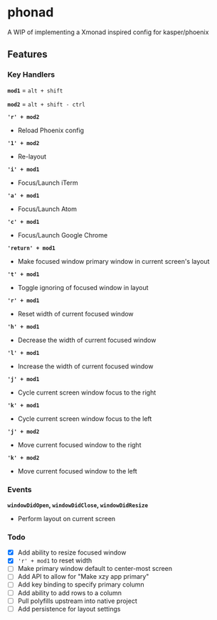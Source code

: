 # phonad
A WIP of implementing a Xmonad inspired config for kasper/phoenix

## Features

### Key Handlers

**`mod1`** = `alt + shift`

**`mod2`** = `alt + shift - ctrl`

**`'r' + mod2`**
* Reload Phoenix config

**`'1' + mod2`**
* Re-layout

**`'i' + mod1`**
* Focus/Launch iTerm

**`'a' + mod1`**
* Focus/Launch Atom

**`'c' + mod1`**
* Focus/Launch Google Chrome

**`'return' + mod1`**
* Make focused window primary window in current screen's layout

**`'t' + mod1`**
* Toggle ignoring of focused window in layout

**`'r' + mod1`**
* Reset width of current focused window

**`'h' + mod1`**
* Decrease the width of current focused window

**`'l' + mod1`**
* Increase the width of current focused window

**`'j' + mod1`**
* Cycle current screen window focus to the right

**`'k' + mod1`**
* Cycle current screen window focus to the left

**`'j' + mod2`**
* Move current focused window to the right

**`'k' + mod2`**
* Move current focused window to the left

### Events

**`windowDidOpen`, `windowDidClose`, `windowDidResize`**
* Perform layout on current screen

### Todo
 - [x] Add ability to resize focused window
 - [x] `'r' + mod1` to reset width
 - [ ] Make primary window default to center-most screen
 - [ ] Add API to allow for "Make xzy app primary"
 - [ ] Add key binding to specify primary column
 - [ ] Add ability to add rows to a column
 - [ ] Pull polyfills upstream into native project
 - [ ] Add persistence for layout settings
